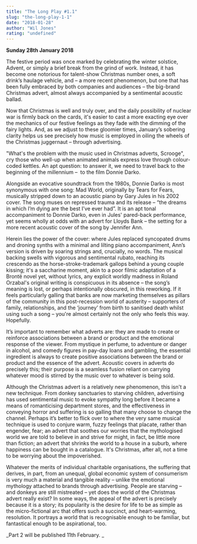 ```yaml
---
title: "The Long Play #1.1"
slug: "the-long-play-1-1"
date: "2018-01-28"
author: "Wil Jones"
rating: "undefined"
---
```


**Sunday 28th January 2018**

The festive period was once marked by celebrating the winter solstice, Advent, or simply a brief break from the grind of work. Instead, it has become one notorious for talent-show Christmas number ones, a soft drink’s haulage vehicle, and – a more recent phenomenon, but one that has been fully embraced by both companies and audiences – the big-brand Christmas advert, almost always accompanied by a sentimental acoustic ballad.

Now that Christmas is well and truly over, and the daily possibility of nuclear war is firmly back on the cards, it's easier to cast a more exacting eye over the mechanics of our festive feelings as they fade with the dimming of the fairy lights. And, as we adjust to these gloomier times, January’s sobering clarity helps us see precisely how music is employed in oiling the wheels of the Christmas juggernaut – through advertising.

"What's the problem with the music used in Christmas adverts, Scrooge", cry those who well-up when animated animals express love through colour-coded kettles. An apt question: to answer it, we need to travel back to the beginning of the millennium –  to the film Donnie Darko.

Alongside an evocative soundtrack from the 1980s, Donnie Darko is most synonymous with one song: Mad World, originally by Tears for Fears, musically stripped down to an acoustic piano by Gary Jules in his 2002 cover. The song muses on repressed trauma and its release – “the dreams in which I’m dying are the best I’ve ever had”. It is an apt tonal accompaniment to Donnie Darko, even in Jules' pared-back performance, yet seems wholly at odds with an advert for Lloyds Bank – the setting for a more recent acoustic cover of the song by Jennifer Ann.

Herein lies the power of the cover: where Jules replaced syncopated drums and droning synths with a minimal and lilting piano accompaniment, Ann’s version is driven by soaring strings and, crucially, no words. The musical backing swells with vigorous and sentimental rubato, reaching its crescendo as the horse-stroke-trademark gallops behind a young couple kissing; it's a saccharine moment, akin to a poor filmic adaptation of a Brontë novel yet, without lyrics, any explicit worldly madness in Roland Orzabal's original writing is conspicuous in its absence – the song’s meaning is lost, or perhaps intentionally obscured, in this reworking. If it feels particularly galling that banks are now marketing themselves as pillars of the community in this post-recession world of austerity – supporters of family, relationships, and the ‘journey’ from birth to sanitised death whilst using such a song – you're almost certainly not the only who feels this way. Hopefully.

It’s important to remember what adverts are: they are made to create or reinforce associations between a brand or product and the emotional response of the viewer. From mystique in perfume, to adventure or danger in alcohol, and comedy figures in pay-day loans and gambling, the essential ingredient is always to create positive associations between the brand or product and the essence of the advert. Acoustic covers in adverts do precisely this; their purpose is a seamless fusion reliant on carrying whatever mood is stirred by the music over to whatever is being sold.

Although the Christmas advert is a relatively new phenomenon, this isn't a new technique. From donkey sanctuaries to starving children, advertising has used sentimental music to evoke sympathy long before it became a means of romanticising department stores, and the effectiveness in conveying horror and suffering is so galling that many choose to change the channel. Perhaps it’s better to flick over to where the very same musical technique is used to conjure warm, fuzzy feelings that placate, rather than engender, fear; an advert that soothes our worries that the mythologised world we are told to believe in and strive for might, in fact, be little more than fiction; an advert that shrinks the world to a house in a suburb, where happiness can be bought in a catalogue. It's Christmas, after all, not a time to be worrying about the impoverished.

Whatever the merits of individual charitable organisations, the suffering that derives, in part, from an unequal, global economic system of consumerism is very much a material and tangible reality – unlike the emotional mythology attached to brands through advertising. People are starving – and donkeys are still mistreated – yet does the world of the Christmas advert really exist? In some ways, the appeal of the advert is precisely because it is a story; its popularity is the desire for life to be as simple as the micro-fictional arc that offers such a succinct, and heart-warming, resolution. It portrays a world that is recognisable enough to be familiar, but fantastical enough to be aspirational, too.

_Part 2 will be published 11th February. _
